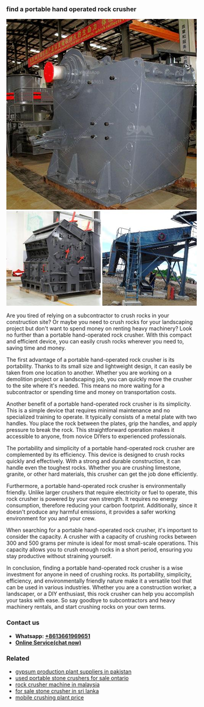 <h3>find a portable hand operated rock crusher</h3><img src='1708497557.jpg' alt=''><p>Are you tired of relying on a subcontractor to crush rocks in your construction site? Or maybe you need to crush rocks for your landscaping project but don't want to spend money on renting heavy machinery? Look no further than a portable hand-operated rock crusher. With this compact and efficient device, you can easily crush rocks wherever you need to, saving time and money.</p><p>The first advantage of a portable hand-operated rock crusher is its portability. Thanks to its small size and lightweight design, it can easily be taken from one location to another. Whether you are working on a demolition project or a landscaping job, you can quickly move the crusher to the site where it's needed. This means no more waiting for a subcontractor or spending time and money on transportation costs.</p><p>Another benefit of a portable hand-operated rock crusher is its simplicity. This is a simple device that requires minimal maintenance and no specialized training to operate. It typically consists of a metal plate with two handles. You place the rock between the plates, grip the handles, and apply pressure to break the rock. This straightforward operation makes it accessible to anyone, from novice DIYers to experienced professionals.</p><p>The portability and simplicity of a portable hand-operated rock crusher are complemented by its efficiency. This device is designed to crush rocks quickly and effectively. With a strong and durable construction, it can handle even the toughest rocks. Whether you are crushing limestone, granite, or other hard materials, this crusher can get the job done efficiently.</p><p>Furthermore, a portable hand-operated rock crusher is environmentally friendly. Unlike larger crushers that require electricity or fuel to operate, this rock crusher is powered by your own strength. It requires no energy consumption, therefore reducing your carbon footprint. Additionally, since it doesn't produce any harmful emissions, it provides a safer working environment for you and your crew.</p><p>When searching for a portable hand-operated rock crusher, it's important to consider the capacity. A crusher with a capacity of crushing rocks between 300 and 500 grams per minute is ideal for most small-scale operations. This capacity allows you to crush enough rocks in a short period, ensuring you stay productive without straining yourself.</p><p>In conclusion, finding a portable hand-operated rock crusher is a wise investment for anyone in need of crushing rocks. Its portability, simplicity, efficiency, and environmentally friendly nature make it a versatile tool that can be used in various industries. Whether you are a construction worker, a landscaper, or a DIY enthusiast, this rock crusher can help you accomplish your tasks with ease. So say goodbye to subcontractors and heavy machinery rentals, and start crushing rocks on your own terms.</p><h3>Contact us</h3><ul><li><strong>Whatsapp:&nbsp;<a href="https://wa.me/8613661969651">+8613661969651</a></strong></li><li><a href="https://swt.shibang-china.com/?git&amp;zhl&amp;find a portable hand operated rock crusher"><strong>Online Service(chat now)</strong></a></li></ul><h3>Related</h3><ul><li><a href='gypsum production plant suppliers in pakistan.md'>gypsum production plant suppliers in pakistan</a></li><li><a href='used portable stone crushers for sale ontario.md'>used portable stone crushers for sale ontario</a></li><li><a href='rock crusher machine in malaysia.md'>rock crusher machine in malaysia</a></li><li><a href='for sale stone crusher in sri lanka.md'>for sale stone crusher in sri lanka</a></li><li><a href='mobile crushing plant price.md'>mobile crushing plant price</a></li></ul>
